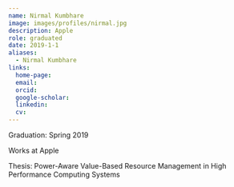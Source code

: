 ```yaml
---
name: Nirmal Kumbhare
image: images/profiles/nirmal.jpg
description: Apple
role: graduated
date: 2019-1-1
aliases:
  - Nirmal Kumbhare
links:
  home-page: 
  email: 
  orcid: 
  google-scholar: 
  linkedin: 
  cv: 
---
```


Graduation: Spring 2019

Works at Apple 

Thesis: Power-Aware Value-Based Resource Management in High Performance Computing Systems
